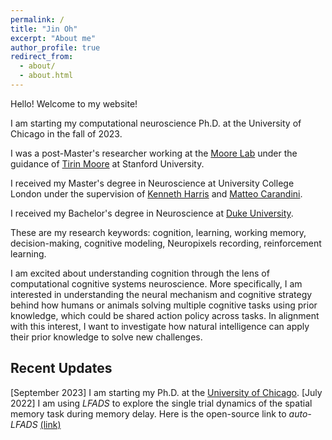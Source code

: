 ```yaml
---
permalink: /
title: "Jin Oh"
excerpt: "About me"
author_profile: true
redirect_from: 
  - about/
  - about.html
---
```


Hello! Welcome to my website! 

I am starting my computational neuroscience Ph.D. at the University of Chicago in the fall of 2023.

I was a post-Master's researcher working at the [Moore Lab](https://www.moorelabstanford.com) under the guidance of [Tirin Moore](https://profiles.stanford.edu/tirin-moore) at Stanford University. 

I received my Master's degree in Neuroscience at University College London under the supervision of [Kenneth Harris](https://scholar.google.com/citations?user=jcYBNfIAAAAJ&hl=en) and [Matteo Carandini](https://scholar.google.com/citations?user=R3PGFHsAAAAJ&hl=en).

I received my Bachelor's degree in Neuroscience at [Duke University](https://psychandneuro.duke.edu/undergraduate/neuroscience).

These are my research keywords: cognition, learning, working memory, decision-making, cognitive modeling, Neuropixels recording, reinforcement learning. 

I am excited about understanding cognition through the lens of computational cognitive systems neuroscience. 
More specifically, I am interested in understanding the neural mechanism and cognitive strategy behind how humans or animals solving multiple cognitive tasks using prior knowledge, which could be shared action policy across tasks. 
In alignment with this interest, I want to investigate how natural intelligence can apply their prior knowledge to solve new challenges.

## Recent Updates
[September 2023] I am starting my Ph.D. at the [University of Chicago](https://biosciences.uchicago.edu/programs/computational-neuroscience). 
[July 2022] I am using *LFADS* to explore the single trial dynamics of the spatial memory task during memory delay. Here is the open-source link to *auto-LFADS* [(link)](https://github.com/snel-repo/autolfads-tf2)
